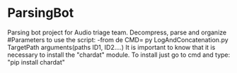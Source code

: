 # ParsingBot
Parsing bot project for Audio triage team. Decompress, parse and organize
#Parameters to use the script:
-from de CMD= py LogAndConcatenation.py TargetPath arguments(paths ID1, ID2....)
It is important to know that it is necessary to install the "chardat" module. To install just go to cmd and type: "pip install chardat"
